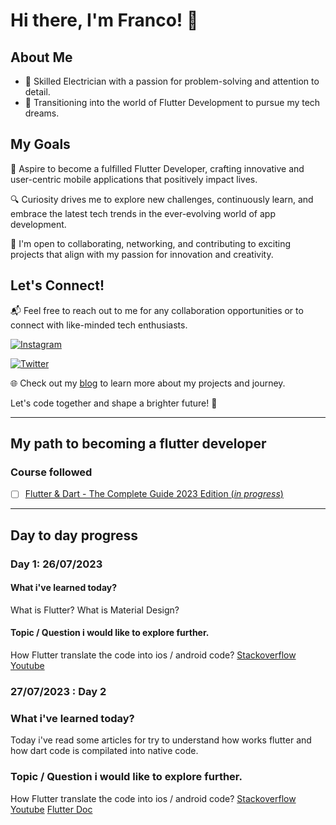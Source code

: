 # Hi there, I'm Franco! 👋

## About Me
- 🔌 Skilled Electrician with a passion for problem-solving and attention to detail.
- 🚀 Transitioning into the world of Flutter Development to pursue my tech dreams.


## My Goals
🌟 Aspire to become a fulfilled Flutter Developer, crafting innovative and user-centric mobile applications that positively impact lives.

🔍 Curiosity drives me to explore new challenges, continuously learn, and embrace the latest tech trends in the ever-evolving world of app development.

🤝 I'm open to collaborating, networking, and contributing to exciting projects that align with my passion for innovation and creativity.

## Let's Connect!
📬 Feel free to reach out to me for any collaboration opportunities or to connect with like-minded tech enthusiasts.

[![Instagram](https://img.shields.io/badge/Instagram-Connect-blue?style=flat&logo=instagram)](https://www.instagram.com/francotriestocode/)

[![Twitter](https://img.shields.io/badge/Twitter-Follow-blue?style=flat&logo=twitter)](https://twitter.com/cvzFranco)

🌐 Check out my [blog](https://francotriestocode.com/) to learn more about my projects and journey.

Let's code together and shape a brighter future! 🚀

---
## My path to becoming a flutter developer

### Course followed
 
- [ ] [Flutter & Dart - The Complete Guide 2023 Edition (*in progress*)
](https://www.udemy.com/course/learn-flutter-dart-to-build-ios-android-apps/) 

---
## Day to day progress

###  Day 1: 26/07/2023

#### What i've learned today?
What is Flutter?
What is Material Design?


#### Topic / Question i would like to explore further.
How Flutter translate the code into ios / android code?
[Stackoverflow](https://stackoverflow.com/questions/43854647/flutter-how-does-it-work-behind-the-scenes)
[Youtube](https://youtu.be/sqJtOFabyMw)

### 27/07/2023 : Day 2

### What i've learned today?
Today i've read some articles for try to understand how works flutter and how dart code is compilated into native code.

### Topic / Question i would like to explore further.
How Flutter translate the code into ios / android code?
[Stackoverflow](https://stackoverflow.com/questions/43854647/flutter-how-does-it-work-behind-the-scenes)
[Youtube](https://youtu.be/sqJtOFabyMw)
[Flutter Doc](https://docs.flutter.dev/resources/architectural-overview)
